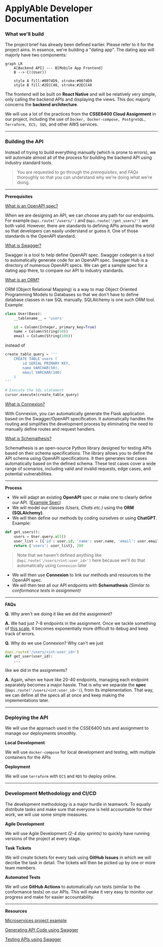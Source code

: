 
# ApplyAble Developer Documentation

### What we'll build
The project brief has already been defined earlier. Please refer to it for the project aims. In essence, we're building a "dating app". The dating app will majorly have two components:

```mermaid
graph LR
    A[Backend API] --- B[Mobile App Frontend]
    B --> C((User))
    
    style A fill:#0074D9, stroke:#0074D9
    style B fill:#2ECC40, stroke:#2ECC40
```

The frontend will be built on **React Native** and will be relatively very simple, only calling the backend APIs and displaying the views. This doc majorly concerns the **backend architecture**.

We will use a lot of the practices from the **CSSE6400 Cloud Assignment** in our project, including the use of `Docker, Docker-compose, PostgreSQL, Terraform, ECS, SQS`, and other AWS services.

___
### Building the API
Instead of trying to build everything manually (which is prone to errors), we will automate almost all of the process for building the backend API using industry standard tools. 

> You are requested to go through the *prerequisites*, and *FAQs* thoroughly so that you can understand why we're doing what we're doing.

___
**Prerequisites**

[What is an OpenAPI spec?](https://www.openapis.org/what-is-openapi)

When we are designing an API, we can choose any path for our endpoints. For example
`@api.route('/users/')` and `@api.route('/get_users/')`  are both valid. However, there are standards to defining APIs around the world so that developers can easily understand or guess it. One of those standards is the OpenAPI standard.

[What is Swagger?](https://swagger.io/blog/api-strategy/difference-between-swagger-and-openapi/)

Swagger is a tool to help define OpenAPI spec. Swagger codegen is a tool to automatically generate code for an OpenAPI spec. Swagger Hub is a directory of numerous OpenAPI specs. We can get a sample spec for a dating app there, to compare our API to industry standards.

[What is an ORM?](https://www.freecodecamp.org/news/what-is-an-orm-the-meaning-of-object-relational-mapping-database-tools/)

ORM (Object Relational Mapping) is a way to map Object Oriented Programming Models to Databases so that we don't have to define database classes in raw SQL manually. SQLAlchemy is one such ORM tool.
Example:
```python
class User(Base):
    __tablename__ = 'users'

    id = Column(Integer, primary_key=True)
    name = Column(String(50))
    email = Column(String(100))
```

instead of
```python
create_table_query = '''
    CREATE TABLE users (
        id SERIAL PRIMARY KEY,
        name VARCHAR(50),
        email VARCHAR(100)
    )
'''

# Execute the SQL statement
cursor.execute(create_table_query)
```

[What is Connexion?](https://pypi.org/project/connexion/1.0.38/)

With Connexion, you can automatically generate the Flask application based on the Swagger/OpenAPI specification. It automatically handles the routing and simplifies the development process by eliminating the need to manually define routes and request handlers.

[What is Schemathesis?](https://schemathesis.readthedocs.io/en/stable/)

Schemathesis is an open-source Python library designed for testing APIs based on their schema specifications. The library allows you to define the API schema using OpenAPI specifications. It then generates test cases automatically based on the defined schema. These test cases cover a wide range of scenarios, including valid and invalid requests, edge cases, and potential vulnerabilities.

___
**Process**
- We will adapt an existing **OpenAPI** spec or make one to clearly define our API. ([Example Spec](https://app.swaggerhub.com/apis/Alsouidan/Tinder/1.0.0))
- We will model our classes *(Users, Chats etc.)* using the **ORM (SQLAlchemy)**.
- We will then define our methods by coding ourselves or using **ChatGPT**.
Example:
```python
def get_users():
    users = User.query.all()
    user_list = [{'id': user.id, 'name': user.name, 'email': user.email} for user in users]
    return {'users': user_list}, 200
```
> Note that we haven't defined anything like `@api.route('/users/<int:user_id>')` here because we'll do that automatically using `Connexion` later
- We will then use **Connexion** to link our methods and resources to the OpenAPI spec.
- We will then test all our API endpoints with **Schemathesis** *(Similar to conformance tests in assignment)*

___
**FAQs**

**Q.** Why aren't we doing it like we did the assignment?

**A.** We had just 7-8 endpoints in the assignment. Once we tackle something of [this scale](https://app.swaggerhub.com/apis/Alsouidan/Tinder/1.0.0), it becomes exponentially more difficult to debug and keep track of errors.

**Q.** Why do we use Connexion? Why can't we just
```python
@api.route('/users/<int:user_id>')
def get_user(user_id):
	...
```
like we did in the assignments?

**A.** Again, when we have like 20-40 endpoints, managing each endpoint separately becomes a major hassle. That is why we separate the **spec** (`@api.route('/users/<int:user_id>')`), from its implementation. That way, we can define all the specs all at once and keep making the implementations later.

___
### Deploying the API
We will use the approach used in the CSSE6400 tuts and assignment to manage our deployments smoothly.

**Local Development**

We will use `docker-compose` for local development and testing, with multiple containers for the APIs

**Deployment**

We will use `terraform` with `ECS` and `RDS` to deploy online.

___
### Development Methodology and CI/CD
The development methodology is a major hurdle in teamwork. To equally distribute tasks and make sure that everyone is held accountable for their work, we will use some simple measures.

**Agile Development**

We will use Agile Development *(2-4 day sprints)* to quickly have running versions of the project at every stage.

**Task Tickets**

We will create tickets for every task using **GitHub Issues** in which we will decribe the task in detail. The tickets will then be picked up by one or more team members.

**Automated Tests**

We will use **GitHub Actions** to automatically run tests (similar to the conformance tests) on our APIs. This will make it very easy to monitor our progress and make for easier accountability.
___
**Resources**

[Microservices project example](https://blog.muhib.me/introduction-to-microservices)

[Generating API Code using Swagger]()

[Testing APIs using Swagger](https://articles.wesionary.team/swagger-ui-on-docker-for-testing-rest-apis-5b3d5fcdee7)
